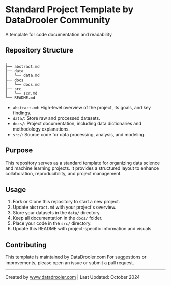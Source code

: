 # Standard Project Template by DataDrooler Community

A template for code documentation and readability

## Repository Structure

```
.
├── abstract.md
├── data
│   └── data.md
├── docs
│   └── docs.md
├── src
│   └── scr.md
└── README.md

```

- `abstract.md`: High-level overview of the project, its goals, and key findings.
- `data/`: Store raw and processed datasets.
- `docs/`: Project documentation, including data dictionaries and methodology explanations.
- `src/`: Source code for data processing, analysis, and modeling.

## Purpose

This repository serves as a standard template for organizing data science and machine learning projects. It provides a structured layout to enhance collaboration, reproducibility, and project management.

## Usage

1. Fork or Clone this repository to start a new project.
2. Update `abstract.md` with your project's overview.
3. Store your datasets in the `data/` directory.
4. Keep all documentation in the `docs/` folder.
5. Place your code in the `src/` directory.
6. Update this README with project-specific information and visuals.

## Contributing

This template is maintained by DataDrooler.com 
For suggestions or improvements, please open an issue or submit a pull request.

---
Created by www.datadrooler.com | Last Updated: October 2024
